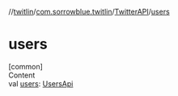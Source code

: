 //[twitlin](../../index.md)/[com.sorrowblue.twitlin](../index.md)/[TwitterAPI](index.md)/[users](users.md)



# users  
[common]  
Content  
val [users](users.md): [UsersApi](../../com.sorrowblue.twitlin.users/-users-api/index.md)  



